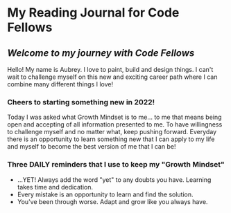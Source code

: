 # My Reading Journal for Code Fellows

## *Welcome to my journey with Code Fellows*

Hello! My name is Aubrey. I love to paint, build and design things. I can't wait to challenge myself on this new and exciting career path where I can combine many different things I love! 

### Cheers to starting something new in 2022!

Today I was asked what Growth Mindset is to me... to me that means being open and accepting of all information presented to me. To have willingness to challenge myself and no matter what, keep pushing forward. Everyday there is an opportunity to learn something new that I can apply to my life and myself to become the best version of me that I can be!

### Three DAILY reminders that I use to keep my "Growth Mindset"

* ...YET! Always add the word "yet" to any doubts you have. Learning takes time and dedication. 
* Every mistake is an opportunity to learn and find the solution.
* You've been through worse. Adapt and grow like you always have. 
